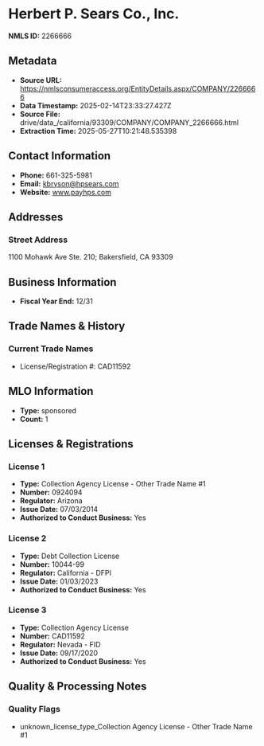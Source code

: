 # Herbert P. Sears Co., Inc.

**NMLS ID:** 2266666

## Metadata
- **Source URL:** https://nmlsconsumeraccess.org/EntityDetails.aspx/COMPANY/2266666
- **Data Timestamp:** 2025-02-14T23:33:27.427Z
- **Source File:** drive/data_/california/93309/COMPANY/COMPANY_2266666.html
- **Extraction Time:** 2025-05-27T10:21:48.535398

## Contact Information
- **Phone:** 661-325-5981
- **Email:** kbryson@hpsears.com
- **Website:** www.payhps.com

## Addresses
### Street Address
1100 Mohawk Ave Ste. 210; Bakersfield, CA 93309

## Business Information
- **Fiscal Year End:** 12/31

## Trade Names & History
### Current Trade Names
- License/Registration #: CAD11592

## MLO Information
- **Type:** sponsored
- **Count:** 1

## Licenses & Registrations

### License 1
- **Type:** Collection Agency License - Other Trade Name #1
- **Number:** 0924094
- **Regulator:** Arizona
- **Issue Date:** 07/03/2014
- **Authorized to Conduct Business:** Yes

### License 2
- **Type:** Debt Collection License
- **Number:** 10044-99
- **Regulator:** California - DFPI
- **Issue Date:** 01/03/2023
- **Authorized to Conduct Business:** Yes

### License 3
- **Type:** Collection Agency License
- **Number:** CAD11592
- **Regulator:** Nevada - FID
- **Issue Date:** 09/17/2020
- **Authorized to Conduct Business:** Yes

## Quality & Processing Notes
### Quality Flags
- unknown_license_type_Collection Agency License - Other Trade Name #1
